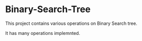 # Binary-Search-Tree

This project contains various operations on Binary Search tree.

It has many operations implemnted.